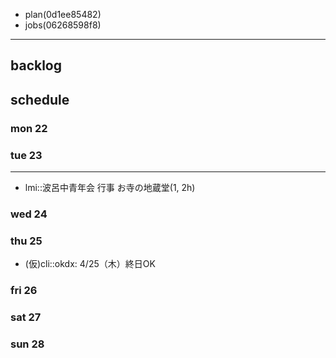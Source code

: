 
- plan(0d1ee85482)
- jobs(06268598f8)
---

## backlog

## schedule
### mon 22
### tue 23
---
- lmi::波呂中青年会 行事 お寺の地蔵堂(1, 2h)
### wed 24
### thu 25
- (仮)cli::okdx: 4/25（木）終日OK
### fri 26
### sat 27
### sun 28




